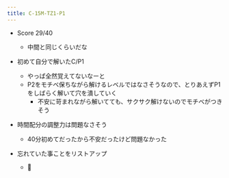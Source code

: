 ```yaml
---
title: C-15M-TZ1-P1
---
```


* Score 29/40
  
  * 中間と同じくらいだな
* 初めて自分で解いたC/P1
  
  * やっぱ全然覚えてないなーと
  * P2をモチベ保ちながら解けるレベルではなさそうなので、とりあえずP1をしばらく解いて穴を潰していく
    * 不安に苛まれながら解いてても、サクサク解けないのでモチベがつきそう
* 時間配分の調整力は問題なさそう
  
  * 40分初めてだったから不安だったけど問題なかった
* 忘れていた事ことをリストアップ
  
  * 
